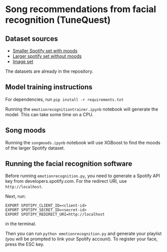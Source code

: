 # Song recommendations from facial recognition (TuneQuest)

## Dataset sources
* [Smaller Spotify set with moods](https://www.kaggle.com/datasets/musicblogger/spotify-music-data-to-identify-the-moods)
* [Larger spotify set without moods](https://www.kaggle.com/datasets/vatsalmavani/spotify-dataset/data)
* [Image set](https://www.kaggle.com/datasets/jonathanoheix/face-expression-recognition-dataset)

The datasets are already in the repository.

## Model training instructions
For dependencies, run `pip install -r requirements.txt`

Running the `emotionrecognitiontrainer.ipynb` notebook will generate the model. This can take some time on a CPU.

## Song moods
Running the `songmoods.ipynb` notebook will use XGBoost to find the moods of the larger Spotify dataset.

## Running the facial recognition software
Before running `emotionrecognition.py`, you need to generate a Spotify API key from developers.spotify.com. For the redirect URI, use `http://localhost`.

Next, run:
```
EXPORT SPOTIPY_CLIENT_ID=<client-id>
EXPORT SPOTIPY_SECRET_ID=<secret-id>
EXPORT SPOTIPY_REDIRECT_URI=http://localhost
```
in the terminal.

Then you can run `python emotionrecognition.py` and generate your playlist (you will be prompted to link your Spotify account). To register your face, press the ESC key.